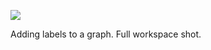 ![](https://db-feed.s3.amazonaws.com/legacy/shot-2020-11-25_09-40-42-1606315299.png)

Adding labels to a graph. Full workspace shot.
